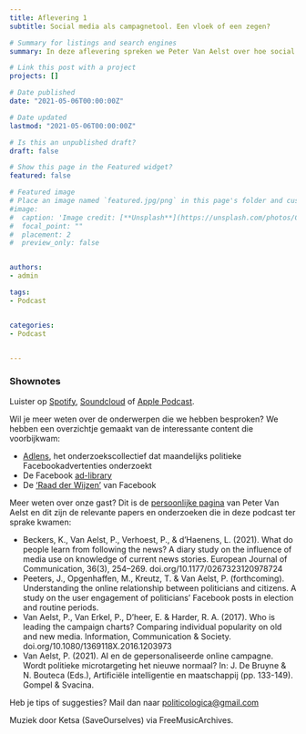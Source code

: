 ```yaml
---
title: Aflevering 1
subtitle: Social media als campagnetool. Een vloek of een zegen?

# Summary for listings and search engines
summary: In deze aflevering spreken we Peter Van Aelst over hoe social media een steeds grotere rol speelt in de campagne.

# Link this post with a project
projects: []

# Date published
date: "2021-05-06T00:00:00Z"

# Date updated
lastmod: "2021-05-06T00:00:00Z"

# Is this an unpublished draft?
draft: false

# Show this page in the Featured widget?
featured: false

# Featured image
# Place an image named `featured.jpg/png` in this page's folder and customize its options here.
#image:
#  caption: 'Image credit: [**Unsplash**](https://unsplash.com/photos/CpkOjOcXdUY)'
#  focal_point: ""
#  placement: 2
#  preview_only: false


authors:
- admin

tags:
- Podcast


categories:
- Podcast


---
```




### Shownotes

Luister op [Spotify](https://open.spotify.com/episode/7kfGyxqkgumFNMAkeIdNhs?si=9so0hUuwRc-mHGOL7eO5-g), [Soundcloud](https://soundcloud.com/user-299897290/aflevering-1-social-media-als-campagnetool-een-vloek-of-een-zegen) of [Apple Podcast](https://podcasts.apple.com/be/podcast/aflevering-1-social-media-als-campagnetool-een-vloek/id1570392842?i=1000523886067).

Wil je meer weten over de onderwerpen die we hebben besproken? We hebben een overzichtje gemaakt van de interessante content die voorbijkwam:

* [Adlens](adlens-be.medium.com/), het onderzoekscollectief dat maandelijks politieke Facebookadvertenties onderzoekt
* De Facebook [ad-library](www.facebook.com/ads/library)
* De [‘Raad der Wijzen’](oversightboard.com/) van Facebook

Meer weten over onze gast? Dit is de [persoonlijke pagina](https://www.uantwerpen.be/nl/personeel/peter-vanaelst/) van Peter Van Aelst en dit zijn de relevante papers en onderzoeken die in deze podcast ter sprake kwamen:

* Beckers, K., Van Aelst, P., Verhoest, P., & d’Haenens, L. (2021). What do people learn from following the news? A diary study on the influence of media use on knowledge of current news stories. European Journal of Communication, 36(3), 254–269. doi.org/10.1177/0267323120978724
* Peeters, J., Opgenhaffen, M., Kreutz, T. & Van Aelst, P. (forthcoming). Understanding the online relationship between politicians and citizens. A study on the user engagement of politicians’ Facebook posts in election and routine periods.
* Van Aelst, P., Van Erkel, P., D’heer, E. & Harder, R. A. (2017). Who is leading the campaign charts? Comparing individual popularity on old and new media. Information, Communication & Society. doi.org/10.1080/1369118X.2016.1203973
* Van Aelst, P. (2021). AI en de gepersonaliseerde online campagne. Wordt politieke microtargeting het nieuwe normaal? In: J. De Bruyne & N. Bouteca (Eds.), Artificiële intelligentie en maatschappij (pp. 133-149). Gompel & Svacina.

Heb je tips of suggesties? Mail dan naar politicologica@gmail.com

Muziek door Ketsa (SaveOurselves) via FreeMusicArchives.

